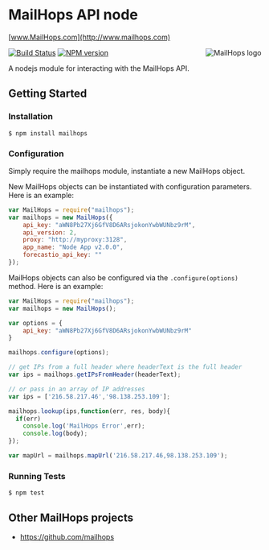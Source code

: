 # MailHops API node
[www.MailHops.com](http://www.mailhops.com)

<img src="https://www.mailhops.com/images/logos/logo.png" alt="MailHops logo" title="MailHops" align="right" />

[![Build Status](https://travis-ci.org/MailHops/mailhops-node.svg)](https://travis-ci.org/MailHops/mailhops-node)
[![NPM version](https://img.shields.io/npm/v/mailhops.svg)](https://www.npmjs.com/package/mailhops)

A nodejs module for interacting with the MailHops API.

## Getting Started

### Installation

```
$ npm install mailhops
```

### Configuration
Simply require the mailhops module, instantiate a new MailHops object.  

New MailHops objects can be instantiated with configuration parameters. Here is an example:

```javascript
var MailHops = require("mailhops");
var mailhops = new MailHops({
    api_key: "aWN8Pb27Xj6GfV8D6ARsjokonYwbWUNbz9rM",
    api_version: 2,
    proxy: "http://myproxy:3128",
    app_name: "Node App v2.0.0",
    forecastio_api_key: ""
});
```

MailHops objects can also be configured via the `.configure(options)` method. Here is an example:

```javascript
var MailHops = require("mailhops");
var mailhops = new MailHops();

var options = {
    api_key: "aWN8Pb27Xj6GfV8D6ARsjokonYwbWUNbz9rM"
}

mailhops.configure(options);

// get IPs from a full header where headerText is the full header
var ips = mailhops.getIPsFromHeader(headerText);

// or pass in an array of IP addresses
var ips = ['216.58.217.46','98.138.253.109'];

mailhops.lookup(ips,function(err, res, body){
  if(err)
    console.log('MailHops Error',err);
	console.log(body);
});

var mapUrl = mailhops.mapUrl('216.58.217.46,98.138.253.109');

```

### Running Tests
```
$ npm test
```

## Other MailHops projects
- https://github.com/mailhops
